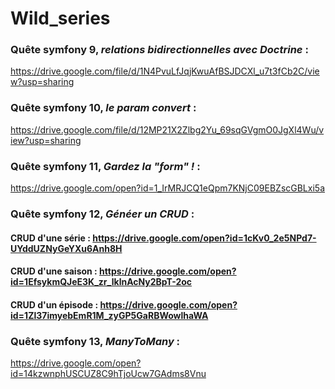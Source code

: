 # Wild_series

### Quête symfony 9, _relations bidirectionnelles avec Doctrine_ :

https://drive.google.com/file/d/1N4PvuLfJqjKwuAfBSJDCXl_u7t3fCb2C/view?usp=sharing


### Quête symfony 10, _le param convert_ :

https://drive.google.com/file/d/12MP21X2Zlbg2Yu_69sqGVgmO0JgXl4Wu/view?usp=sharing

### Quête symfony 11, _Gardez la "form" !_ :

https://drive.google.com/open?id=1_IrMRJCQ1eQpm7KNjC09EBZscGBLxi5a


### Quête symfony 12, _Généer un CRUD_ :

#### CRUD d'une série : https://drive.google.com/open?id=1cKv0_2e5NPd7-UYddUZNyGeYXu6Anh8H

#### CRUD d'une saison : https://drive.google.com/open?id=1EfsykmQJeE3K_zr_lklnAcNy2BpT-2oc

#### CRUD d'un épisode : https://drive.google.com/open?id=1Zl37imyebEmR1M_zyGP5GaRBWowlhaWA

### Quête symfony 13, _ManyToMany_ :

https://drive.google.com/open?id=14kzwnphUSCUZ8C9hTjoUcw7GAdms8Vnu
